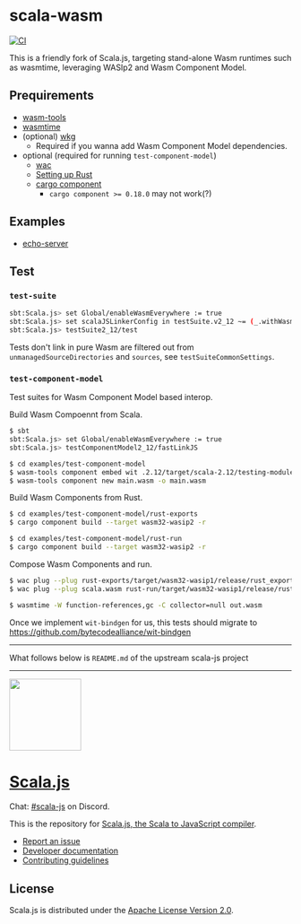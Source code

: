 # scala-wasm

[![CI](https://github.com/scala-wasm/scala-wasm/actions/workflows/ci.yml/badge.svg)](https://github.com/scala-wasm/scala-wasm/actions/workflows/ci.yml)

This is a friendly fork of Scala.js, targeting stand-alone Wasm runtimes such as wasmtime, leveraging WASIp2 and Wasm Component Model.

## Prequirements
- [wasm-tools](https://github.com/bytecodealliance/wasm-tools)
- [wasmtime](https://github.com/bytecodealliance/wasmtime)
- (optional) [wkg](https://github.com/bytecodealliance/wasm-pkg-tools)
  - Required if you wanna add Wasm Component Model dependencies.
- optional (required for running `test-component-model`)
  - [wac](https://github.com/bytecodealliance/wac)
  - [Setting up Rust](https://www.rust-lang.org/tools/install)
  - [cargo component](https://github.com/bytecodealliance/cargo-component)
    - `cargo component >= 0.18.0` may not work(?)

## Examples
- [echo-server](./examples/echo-server/)

## Test
### `test-suite`
```sh
sbt:Scala.js> set Global/enableWasmEverywhere := true
sbt:Scala.js> set scalaJSLinkerConfig in testSuite.v2_12 ~= (_.withWasmFeatures(_.withTargetPureWasm(true)))
sbt:Scala.js> testSuite2_12/test
```

Tests don't link in pure Wasm are filtered out from `unmanagedSourceDirectories` and `sources`, see `testSuiteCommonSettings`.

### `test-component-model`
Test suites for Wasm Component Model based interop.

Build Wasm Compoennt from Scala.
```sh
$ sbt
sbt:Scala.js> set Global/enableWasmEverywhere := true
sbt:Scala.js> testComponentModel2_12/fastLinkJS

$ cd examples/test-component-model
$ wasm-tools component embed wit .2.12/target/scala-2.12/testing-module-for-component-model-fastopt/main.wasm -o main.wasm -w scala --encoding utf16
$ wasm-tools component new main.wasm -o main.wasm
```

Build Wasm Components from Rust.
```sh
$ cd examples/test-component-model/rust-exports
$ cargo component build --target wasm32-wasip2 -r

$ cd examples/test-component-model/rust-run
$ cargo component build --target wasm32-wasip2 -r
```

Compose Wasm Components and run.
```sh
$ wac plug --plug rust-exports/target/wasm32-wasip1/release/rust_exports.wasm main.wasm -o scala.wasm
$ wac plug --plug scala.wasm rust-run/target/wasm32-wasip1/release/rust_run.wasm -o out.wasm

$ wasmtime -W function-references,gc -C collector=null out.wasm
```

Once we implement `wit-bindgen` for us, this tests should migrate to https://github.com/bytecodealliance/wit-bindgen

---

What follows below is `README.md` of the upstream scala-js project

---

<p align="left">
  <a href="http://www.scala-js.org/">
    <img src="http://www.scala-js.org/assets/img/scala-js-logo.svg" height="128">
    <h1 align="left">Scala.js</h1>
  </a>
</p>

Chat: [#scala-js](https://discord.com/invite/scala) on Discord.

This is the repository for
[Scala.js, the Scala to JavaScript compiler](https://www.scala-js.org/).

* [Report an issue](https://github.com/scala-js/scala-js/issues)
* [Developer documentation](./DEVELOPING.md)
* [Contributing guidelines](./CONTRIBUTING.md)

## License

Scala.js is distributed under the
[Apache License Version 2.0](https://www.apache.org/licenses/LICENSE-2.0).

